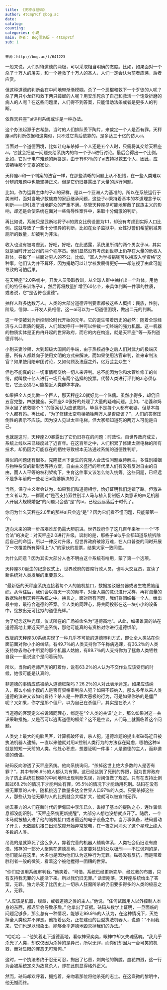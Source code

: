 ```yaml
---
title: 《天秤与砝码》
author: 4tCmpYCf @bog.ac
date: 
catalog: 
counting: 
categories: 小说
main: 作者： Bog匿名版 - 4tCmpYCf
sub: 1
---
```

    来源：http://bog.ac/t/641223

一般来说，人们对待道德的两极，可以采取相当明确的态度。比如，如果面对一个杀了十万人的屠夫，和一个拯救了十万人的圣人，人们一定会认为前者应惩，后者应赏。

但这种道德的判断会在中间地带渐渐模糊。杀了一个恶棍和救下一个歹徒的人呢？杀了两只小龙虾和救下两只蟑螂的人呢？用安乐死杀了自己和救活一个饱受折磨的病人的人呢？在这些问题里，人们得不到答案，只能借助法条或者是更多人的判断。

依靠天秤座™ai评判系统或许是一种办法。

这个办法起源于古希腊，当时的人们排队丢下陶片，来裁定一个人是否有罪。天秤座ai的判断依据和这类似，只不过它背后依靠的，是多达三十亿的仿人ai。

当面对一个道德困境，比如让电车杀掉一个人还是五个人时，只需将其交给天秤座ai，它就会把这一问题交给系统内的每一个子ai进行讨论。最后会得出一个比例。比如，它对于电车难题的解答是，由于有63％的子ai支持拯救五个人，因此，应该牺牲那个无辜的家伙。

天秤座ai和一个判案的法官一样，在那些清晰的问题上从不犯错，在一些人类难以分辨的难题中也能坚持正义。但是它仍旧暴露出了大量的运行问题。

比如，作为运算主体的子ai的采样，是以一个亚洲人为基准的。所以在系统运行于美洲时，面对当地少数族裔的家庭继承问题，这些子ai秉持着基本的孝道理念予以判断——却引发了当地群众的严重不满。尽管天秤座尽可能地屏蔽了民族主义的影响，却还是会使系统在面对一些侮辱性案件中，采取十分偏激的判断。

再比如说，系统只是武断地将子ai的男女比例设置为1:1，却没有考虑到实际人口比例。这就导致了一些十分怪异的判断，比如在女子监狱中，女性狱警们希望削减男厕所的数量，却被判为非法。

收入也没有被考虑到。好吧，好吧，在此透露，系统里所谓的两个男女子ai，其实就是当时开发公司的两个程序员。他们显然没有考虑到世界上仍存在大量的低收入群体，导致了一些面对穷人的不公。比如，“富人为学校捐钱可以换取入学资格”这种事，他们认为并不算坏，因为捐助可以让学校发展得更好——却忽视了由此可能导致的可怕后果。

在天秤座™2.0系统中，开发人员吸取教训，从全球人群中抽样出一个群体，用他们的特征来训练子ai，然后再将数量扩增至60亿个，来具体判断一件事的性质，或者说，它“是否符合道德”。

抽样人群多达数万人。人类的大部分道德评判要素都被这些人概括：民族，性别，阶级，信仰……开发人员相信，这一ai可以为一切道德困境，做出二元的判断。

这一年便被划为新控制论时代开始的元年。它的诞生带着历史的必然：随着全球经济与人口素质的提高，人们越发呼吁一种可以仲裁一切终端的强力机器。这一机器的物质实体是正冉冉升起的世界政府，而它的内在构造，就是天秤座™等一系列道德评判ai。

小到夫妻吵架，大到超级大国间的争端，由于热核战争之后人们对武力的极端厌恶，所有人都趋向于使用文明的方式来解决。而如果使用法官审判，谁来审判法官？如果使用陪审团讨论，又如何顾及法庭之外，亿万芸芸众生？

但也不能真的让一切事情都交给一切人来评判。总不能因为你和水管维修工的纠纷，就叫数十亿人进行一场只有两个选择的投票。代替人类进行评判的ai必须存在，它还必须尽可能接近人类群体本身。

如果把全人类比做一个巨人，那天秤座2.0就好比一个侏儒。虽然小得多，却仍旧五官完整，四肢健全。天秤座2.0很好的处理了大量的疑难问题。比如，“老婆和妈掉水里了该救哪个？”的答案认为应该救妈。毕竟不是每个人都有老婆，但基本每个人都有妈。再比如，“为了修建太空电梯牺牲两万人是否应该？”，人们的答案压倒性的表示不应该。因为没人见过太空电梯，但大家都知道死的两万人可能是自己。

也就是这时，天秤座2.0暴露出了它仍旧存在的问题：时效性。自世界政府成立，系统上线以来已经度过了近百年。在这百年之中，人们积累了修建太空电梯的所有技术，却仍因为可能存在的牺牲导致根本无法通过系统的道德性判断。

类似的问题还有很多。克隆技术下诞生的克隆人合法性问题亟待解决，多性别婚姻与物种杂交的新形势等待方案，自由主义盛行的年代里人们有没有反对自由的自由，而人人平等的权利架构下，生育这件事又该怎么纳入统筹。这些问题，已经远不是多年前的一些老旧ai能够解决的了。

当然，保守主义者会认为，如果我们和道德相悖，恰好证明我们走错了路。但激进主义者认为，一群面对“是否支持双性别半人马与植入复制版人类意识的四足机器人开展大规模婚配”的问题只会选“是”的ai，已经远远落后于时代了。

你问为什么天秤座2.0里的那些ai只会选“是”？因为它们看不懂问题，只能蒙第一个。
<br>

迈向未来的第一步虽艰难却仍需大胆前进。世界政府作了这几百年来唯一一个“不合法”的决定：对天秤座2.0进行升级。讽刺的是，那些子ai似乎全都知道系统拆除后自己的命运，所以一律反对升级，但世界政府破除万难，在人口普查的同时开展了一次覆盖所有算得上“人”的家伙的投票，结果大家一致同意。

为什么同意？因为其实大部分人也不明白这个系统有啥用，蒙了第一个选项。
<br>

天秤座3.0诞生的纪念仪式上，世界政府的首席行政人员，也叫大交互员，宣读了新系统对人类发展的重要意义。

“最新版的天秤座系统连接着每个人的脑机接口，数据接驳服务器或者生物质脑组织。从今往后，我们会以每天一次的频率，对全人类的意识进行采样，再将海量的数据映射到天秤座系统之中。换言之，面对所有问题，我们将团结每一个人，给出最中肯，最符合道德的答案。全人类的同理心，将共同投影在这一块小小的设备中，绽放出无可比拟的道德光辉。”

为了纪念这种光辉，仪式所在的广场被命名为“道德高地”。从此，如果谁真的站在道德高地上靠近天秤座系统，那他可能真的有资格对你进行道德绑架。

改版的天秤座3.0系统实现了一种几乎不可能的道德审判方式，即让全人类站在你面前面对你小小的纠结。有49.7％的人类支持你下午称病逃课，有36.2％的人类支持你去吻心中所爱的那个机器人姑娘，有89.7％的人支持你为了拯救人类牺牲自我——虽说这个是问着玩的。

所以，当你的老师严厉的盯着你，说有63.2％的人认为不交作业应该受罚的时候，她很可能是认真的。


非道德的事情应该被纳入道德框架吗？26.2％的人对此表示肯定。如果应该纳入，那么小偷小摸的人是否有资格审判杀人犯？如果不该纳入，那么多年以来人类道德的演进又该如何看待？杀人是一种罪大恶极的行为，可是如果你杀的是僵尸呢？又如果，你才是那个僵尸，以为自己在杀僵尸，其实是在杀人？

当道德的客观定义被诉诸同理心，绑定在“全人类的共识”之上，那么如果对这一共识采取措施，又是否可以逃离道德的框架？这不是空谈，人们马上就面临着这个问题。
<br>

人类史上最大的电脑黑客，计算机破坏者，杀人犯，道德难题的提出者砝码近日被执法机器人逮捕。一直以来他就对用ai控制人类行为的方法存在疑虑，哪怕这种ai就是短短一天前的人类。他处心积虑，想要证明一件事：人是道德的主人，而非道德的傀儡。

砝码反向渗透了天秤座系统。他向系统询问，“杀掉这世上绝大多数的人是否有罪？”，其中有98.6％的人都认为有罪。这已经达到了死刑的界限，因为世界政府为了防止系统在模糊的中间地带出现判断失误，对阈值做了规定。只有在支持比例超过68.2％的情况下才能判处有罪，95.5％的情况下才能动用死刑。砝码在没有投无罪票的人中，随机挑选了数量多达全世界人口97％的人类。只要杀掉这些人，那些认为他无罪的人的比例就会大幅扩大，他就可以被宣判无罪。

抛去暴力的人们在新时代的伊甸园中享乐已久，丢掉了基本的提防之心，连诈骗信息都没能识别。“天秤座系统更新提醒”，大部分人想也没想就点开了。随后，一个木马就被植入进了他的脑机接口或者最近的电子设备之中。当万事俱备，砝码启动了开关，无数脑机接口出现故障开始异常放电，在一夜之间消灭了这个星球上绝大多数的人类。

吊诡的是就算死了这么多人，靠着完善的机器人辅助体系，人类社会仍旧没有崩溃。残存的一部分人聚集在道德高地，决定要对砝码处以极刑——不过讽刺的是，他们能站在这里，大多也是因为他们认为这种行为无罪。砝码没有反抗，而是带着胜利者一般的微笑，看着这个被他搅得一团糟的世界。

“你们应该用系统审判我。”他笑着。“可惜，系统已经更新完毕，经过我的布置，只有支持我无罪的人能活下来。所以我仍旧无罪。”
话音刚落，天秤座系统给出了答案，无罪。独力杀死了比历史上一切杀人狂魔所杀的仍旧要多得多的人类的极恶之人，无罪。

“人应该是机器，规章，或者道德之类的主人。”他说。“任何试图用人以外控制人本身的东西，都迟早会导致矛盾。”
他拿出了证据。砝码从数学上证明，一旦面临的问题足够多，那么总有一种情况，能够让99.9％的人认为，在这种情况下，灭绝掉全人类也并不罪恶。他指着远处，正在建设的巨型执法机器人，说道：“不用我来，它们也足以想象出，能够合乎道德地毁灭掉我们的办法。”

“哈哈哈……”他笑着走下道德高地，看似神采奕奕，眼神中却又失魂落魄。“我几乎杀光了人类，却仅仅因为杀掉的是异己，所以无罪，而你们却因为一台可笑的机器，而对显眼的罪恶无可奈何。”

这时，一个执法者终于忍无可忍，掏出了匕首，刺向他的胸膛。血花四溅，这一行为会被系统定义为故意杀人，却在此刻显得格外正义。

然而，砝码却欢呼着，拥抱着，亲吻着那位将他杀死的志士。在这熹微的黎明中，他无憾而终。
